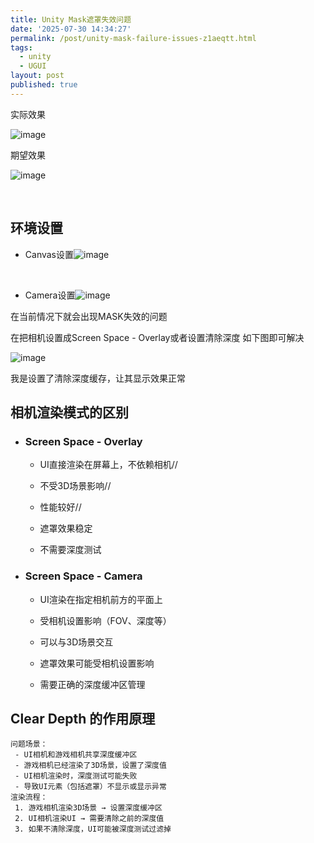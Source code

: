 ```yaml
---
title: Unity Mask遮罩失效问题
date: '2025-07-30 14:34:27'
permalink: /post/unity-mask-failure-issues-z1aeqtt.html
tags:
  - unity
  - UGUI
layout: post
published: true
---
```






实际效果

![image](/assets/images/image-20250730143814-cygxc0l.png)

期望效果

![image](/assets/images/image-20250730143635-4r24aw6.png)

‍

## 环境设置

- Canvas设置![image](/assets/images/image-20250730144216-latiynl.png)

​​

- Camera设置![image](/assets/images/image-20250730144316-kwiuxap.png)

在当前情况下就会出现MASK失效的问题

在把相机设置成Screen Space - Overlay或者设置清除深度 如下图即可解决

![image](/assets/images/image-20250730144512-i5hzrsf.png)

我是设置了清除深度缓存，让其显示效果正常

## 相机渲染模式的区别

- ### Screen Space - Overlay

  - UI直接渲染在屏幕上，不依赖相机//

  - 不受3D场景影响//

  - 性能较好//
  -  遮罩效果稳定
  - 不需要深度测试
- ### Screen Space - Camera

  - UI渲染在指定相机前方的平面上

  - 受相机设置影响（FOV、深度等）

  - 可以与3D场景交互
  - 遮罩效果可能受相机设置影响
  - 需要正确的深度缓冲区管理

## Clear Depth 的作用原理

```
问题场景：
 - UI相机和游戏相机共享深度缓冲区
 - 游戏相机已经渲染了3D场景，设置了深度值
 - UI相机渲染时，深度测试可能失败
 - 导致UI元素（包括遮罩）不显示或显示异常
渲染流程：
 1. 游戏相机渲染3D场景 → 设置深度缓冲区
 2. UI相机渲染UI → 需要清除之前的深度值
 3. 如果不清除深度，UI可能被深度测试过滤掉
```

